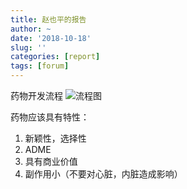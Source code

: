 ```yaml
---
title: 赵也平的报告
author: ~
date: '2018-10-18'
slug: ''
categories: [report]
tags: [forum]
---
```

药物开发流程
![流程图]()

药物应该具有特性：

1. 新颖性，选择性
2. ADME
3. 具有商业价值
4. 副作用小（不要对心脏，内脏造成影响）

